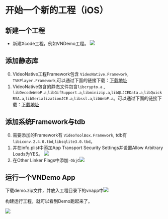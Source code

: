 # 开始一个新的工程（iOS）

## 新建一个工程

* 新建Xcode工程，例如VNDemo工程。
![](/media/15277825216637/15277842979504.jpg)


## 添加静态库

0. VideoNative工程Framework包含 `VideoNative.Framework`, `TVKPlayer.Framework`,可以通过下面的链接下载：[下载地址](https://share.weiyun.com/5f0LZFa)
0. VideoNative包含的静态文件包含`libcrypto.a` ,   `libDecodeWebP.a`,`libGifSupport.a`,`libminizip.a`,`libQLJCEData.a`,`libQuickRSA.a`,`libSerializationJCE.a`,`libssl.a`,`libWebP.a`。可以通过下面的链接下载：[下载地址](https://share.weiyun.com/5b1J5Ab)

## 添加系统Framework与tdb
0. 需要添加的Framework有 `VideoToolBox.Framework`, tdb有`libiconv.2.4.0.tbd`,`libsqlite3.0.tbd`。
0. 并在info.plist中添加App Transport Security Settings并设置Allow Arbitrary Loads为YES。
![](/media/15277825216637/15277841143448.jpg)
0. 在Other Linker Flags中添加`-ObjC`![](/media/15277825216637/15277842027766.jpg)

## 运行一个VNDemo App
下载demo.zip文件，并放入工程目录下的vnapp中![](/media/15277825216637/15277844735419.jpg)

构建运行工程，就可以看到Demo跑起来了。

![](/media/15277825216637/15277845701398.jpg)




